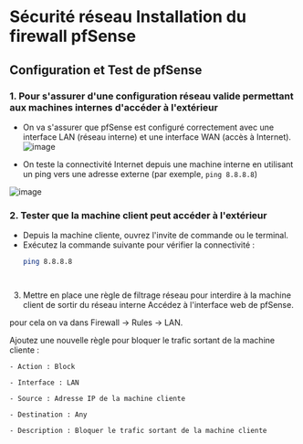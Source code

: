 # Sécurité réseau Installation du firewall pfSense
## Configuration et Test de pfSense

### 1. Pour s'assurer d'une configuration réseau valide permettant aux machines internes d'accéder à l'extérieur
- On va s'assurer que pfSense est configuré correctement avec une interface LAN (réseau interne) et une interface WAN (accès à Internet).
  ![image](https://github.com/user-attachments/assets/79d2b35e-0786-47ad-aff8-1c760c5c65f6)

- On teste la connectivité Internet depuis une machine interne en utilisant un ping vers une adresse externe (par exemple, `ping 8.8.8.8`)


![image](https://github.com/user-attachments/assets/bf9c0266-e438-44d4-b2cc-7001d98e5d1a)




### 2. Tester que la machine client peut accéder à l'extérieur
- Depuis la machine cliente, ouvrez l'invite de commande ou le terminal.
- Exécutez la commande suivante pour vérifier la connectivité :
  ```bash
  ping 8.8.8.8




3. Mettre en place une règle de filtrage réseau pour interdire à la machine client de sortir du réseau interne
Accédez à l'interface web de pfSense.

  pour cela on va dans Firewall -> Rules -> LAN.

Ajoutez une nouvelle règle pour bloquer le trafic sortant de la machine cliente :

    - Action : Block

    - Interface : LAN

    - Source : Adresse IP de la machine cliente

    - Destination : Any

    - Description : Bloquer le trafic sortant de la machine cliente
